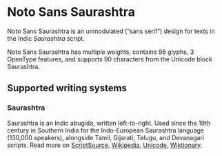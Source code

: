 
# Noto Sans Saurashtra

Noto Sans Saurashtra is an unmodulated (“sans serif”) design for texts in the Indic _Saurashtra_ script. 

Noto Sans Saurashtra has multiple weights, contains 96 glyphs, 3 OpenType features, and supports 90 characters from the Unicode block Saurashtra.


## Supported writing systems


### Saurashtra

Saurashtra is an Indic abugida, written left-to-right. Used since the 19th century in Southern India for the Indo-European Saurashtra language (130,000 speakers), alongside Tamil, Gijarati, Telugu, and Devanagari scripts. Read more on [ScriptSource](https://scriptsource.org/scr/Saur), [Wikipedia](https://en.wikipedia.org/wiki/ISO_15924:Saur), [Unicode](https://www.unicode.org/versions/Unicode13.0.0/ch13.pdf#G28198), [Wiktionary](https://en.wiktionary.org/wiki/Category:Saurashtra_script).

